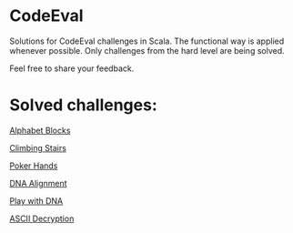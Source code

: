# CodeEval
Solutions for CodeEval challenges in Scala. The functional way is applied whenever possible. Only challenges from the hard level are being solved.

Feel free to share your feedback.

# Solved challenges:
<p><a href="https://www.codeeval.com/open_challenges/201/">Alphabet Blocks</a></p>
<p><a href="https://www.codeeval.com/open_challenges/64/">Climbing Stairs</a></p>
<p><a href="https://www.codeeval.com/open_challenges/86/">Poker Hands</a></p>
<p><a href="https://www.codeeval.com/open_challenges/171/">DNA Alignment</a></p>
<p><a href="https://www.codeeval.com/open_challenges/126/">Play with DNA</a></p>
<p><a href="https://www.codeeval.com/open_challenges/155/">ASCII Decryption</a></p>